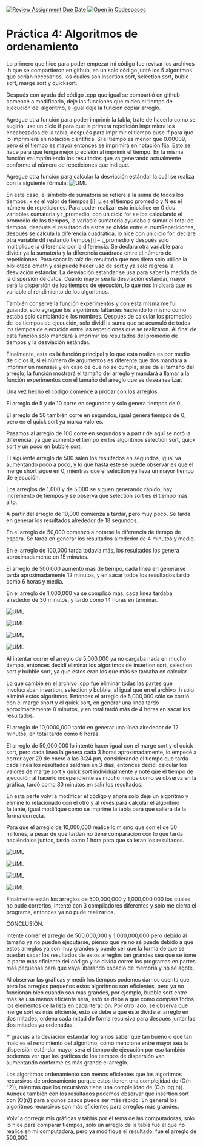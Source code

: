 [![Review Assignment Due Date](https://classroom.github.com/assets/deadline-readme-button-24ddc0f5d75046c5622901739e7c5dd533143b0c8e959d652212380cedb1ea36.svg)](https://classroom.github.com/a/ke8zCzPd)
[![Open in Codespaces](https://classroom.github.com/assets/launch-codespace-7f7980b617ed060a017424585567c406b6ee15c891e84e1186181d67ecf80aa0.svg)](https://classroom.github.com/open-in-codespaces?assignment_repo_id=13529455)
# Práctica 4: Algoritmos de ordenamiento

Lo primero que hice para poder empezar mi código fue revisar los archivos .h que se compartieron en github, en un solo código junté los 5 algoritmos que serían necesarios, los cuales son insertion sort, selection sort, buble sort, marge sort y quicksort.

Después con ayuda del código .cpp que igual se compartió en github comencé a modificarlo, deje las funciones que miden el tiempo de ejecución del algoritmo, e igual deje la función copiar arreglo.

Agregue otra función para poder imprimir la tabla, trate de hacerlo como se sugirió, use un ciclo if para que la primera repetición imprimiera los encabezados de la tabla, después para imprimir el tiempo puse if para que lo imprimiera en notación científica. Si el tiempo es menor que 0.00009, pero si el tiempo es mayor entonces se imprimirá en notación fija. Esto se hace para que tenga mejor precisión al imprimir el tiempo. En la misma función va imprimiendo los resultados que va generando actualmente conforme al número de repeticiones que indique.

Agregue otra función para calcular la desviación estándar la cuál se realiza con la siguiente fórmula:
![UML](formulaDE.jpg)

En este caso, el símbolo de sumatoria se refiere a la suma de todos los tiempos, x es el valor de tiempos [i], μ es el tiempo promedio y N es el número de repeticiones.
Para poder realizar esto inicialice en 0 dos variables sumatoria y t_promedio, con un ciclo for se iba calculando el promedio de los tiempos, la variable sumatoria ayudaba a sumar el total de tiempos, después el resultado de estos se divide entre el numRepeticiones, después se calcula la diferencia cuadrática, lo hice con un ciclo for, declare otra variable dif restando tiempos[i] – t_promedio y después solo multiplique la diferencia por la diferencia. Se declara otra variable para dividir ya la sumatoria y la diferencia cuadrada entre el número de repeticiones. Para sacar la raíz del resultado que nos diera solo utilice la biblioteca cmath y así puede hacer uso de sqrt y ya solo regresa la desviación estándar.
La desviación estandar se usa para saber la medida de la dispersión de datos. Cuanto mayor sea la desviación estándar, mayor será la dispersión de los tiempos de ejecución, lo que nos inidicará que es variable el rendimiento de los algoritmos.

También conserve la función experimentos y con esta misma me fui guiando, solo agregue los algoritmos faltantes haciendo lo mismo como estaba solo cambiándole los nombres. Después de calcular los promedios de los tiempos de ejecución, solo dividí la suma que se acumuló de todos los tiempos de ejecución entre las repeticiones que se realizaron. Al final de esta función solo mandará a imprimir los resultados del promedio de tiempos y la desviación estándar.

Finalmente, esta es la función principal y lo que esta realiza es por medio de ciclos if, si el número de argumentos es diferente que dos mandará a imprimir un mensaje y en caso de que no se cumpla, si se da el tamaño del arreglo, la función mostrará el tamaño del arreglo y mandará a llamar a la función experimentos con el tamaño del arreglo que se desea realizar.

Una vez hecho el código comencé a probar con los arreglos.

El arreglo de 5 y de 10 corre en segundos y solo genera tiempos de 0.

El arreglo de 50 también corre en segundos, igual genera tiempos de 0, pero en el quick sort ya marca valores.

Pasamos al arreglo de 100 corre en segundos y a partir de aquí se notó la diferencia, ya que aumento el tiempo en los algoritmos selection sort, quick sort y un poco en bubble sort.

El siguiente arreglo de 500 salen los resultados en segundos, igual va aumentando poco a poco, y lo que hasta este se puede observar es que el merge short sigue en 0, mientras que el selection ya lleva un mayor tiempo de ejecución.

Los arreglos de 1,000 y de 5,000 se siguen generando rápido, hay incremento de tiempos y se observa que selection sort es el tiempo más alto.

A partir del arreglo de 10,000 comienza a tardar, pero muy poco. Se tarda en generar los resultados alrededor de 18 segundos.

En el arreglo de 50,000 comenzó a notarse la diferencia de tiempo de espera. Se tarda en generar los resultados alrededor de 4 minutos y medio.

En el arreglo de 100,000 tarda todavía más, los resultados los genera aproximadamente en 15 minutos.


El arreglo de 500,000 aumentó más de tiempo, cada línea en generarse tarda aproximadamente 12 minutos, y en sacar todos los resultados tardó como 6 horas y media.

En el arreglo de 1,000,000 ya se complicó más, cada línea tardaba alrededor de 30 minutos, y tardó como 14 horas en terminar.

![UML](tablaTiempoP.png)

![UML](graficaTiempoP.png)

![UML](tablaDE.png)

![UML](graficaDE.png)

Al intentar correr el arreglo de 5,000,000 ya no cargaba nada en mucho tiempo, entonces decidí eliminar los algoritmos de insertion sort, selection sort y bubble sort, ya que estos eran los que más se tardaba en calcular.

Lo que cambié en el archivo .cpp fue eliminar todas las partes que involucraban insertion, selection y bubble, al igual que en el archivo .h solo eliminé estos algoritmos.
Entonces el arreglo de 5,000,000 sólo se corrió con el marge short y el quick sort, en generar una línea tardó aproximadamente 8 minutos, y en total tardó más de 4 horas en sacar los resultados.

El arreglo de 10,0000,000 tardó en generar una línea alrededor de 12 minutos, en total tardó como 6 horas.

El arreglo de 50,000,000 lo intenté hacer igual con el marge sort y el quick sort, pero cada línea la genera cada 3 horas aproximadamente, lo empecé a correr ayer 29 de enero a las 3:24 pm, considerando el tiempo que tarda cada línea los resultados saldrían en 3 días, entonces decidí calcular los valores de marge sort y quick sort individualmente y noté que el tiempo de ejecución al hacerlo independiente es mucho menos como se observa en la gráfica, tardó como 30 minutos en salir los resultados.

En esta parte volví a modificar el código y ahora solo deje un algoritmo y elimine lo relacionado con el otro y al revés para calcular el algoritmo faltante, igual modifique como se imprime la tabla para que saliera de la forma correcta.

Para que el arreglo de 10,000,000 realice lo mismo que con el de 50 millones, a pesar de que tardan no tiene comparación con lo que tarda haciéndolos juntos, tardó como 1 hora para que salieran los resultados.

![UML](tablaPAG.png)

![UML](graficaTiempoPAG.png)

![UML](tablaDEAG.png)

![UML](graficaDEAG.png)

Finalmente están los arreglos de 500,000,000 y 1,000,000,000 los cuales no pude correrlos, intenté con 3 compiladores diferentes y solo me cierra el programa, entonces ya no pude realizarlos.

CONCLUSIÓN.

Intente correr el arreglo de 500,000,000 y 1,000,000,000 pero debido al tamaño ya no pueden ejecutarse, pienso que ya no sé puede debido a que estos arreglos ya son muy grandes y puede ser que la forma de que se puedan sacar los resultados de estos arreglos tan grandes sea que se tome la parte más eficiente del código y se divida correr los programas en partes más pequeñas para que vaya liberando espacio de memoria y no se agote.

Al observar las gráficas y medir los tiempos podemos darnos cuenta que para los arreglos pequeños estos algoritmos son eficientes, pero ya no funcionan bien cuando son más grandes, por ejemplo, bubble sort entre más se usa menos eficiente será, esto se debe a que como compara todos los elementos de la lista en cada iteración. Por otro lado, se observa que merge sort es más eficiente, esto se debe a que este divide el arreglo en dos mitades, ordena cada mitad de forma recursiva para después juntar las dos mitades ya ordenadas.

 Y gracias a la deviación estandar logramos saber que tan bueno o que tan malo es el rendimiento del algoritmo, como mencione entre mayor sea la dispersión estándar mayor será el tiempo de ejecución por eso también podemos ver que las gráficas de los tiempos de dispersión van aumentando conforme es más grande el arreglo.

Los algoritmos ordenamiento son menos eficientes que los algoritmos recursivos de ordenamiento porque estos tienen una complejidad de (O(n ^2)), mientras que los recursivos tiene  una complejidad de (O(n log n)). Aunque también con los resultados podemos observar que insertion sort con (O(n)) para algunos casos puede ser más rápido. En general los algoritmos recursivos son más eficientes para arreglos más grandes.

Volví a corregir mis gráficas y tablas por el tema de las computadoras, solo lo hice para comparar tiempos, solo un arreglo de la tabla fue el que no realice en mi computadora, pero ya modifique el resultado, fue el arreglo de 500,000.
